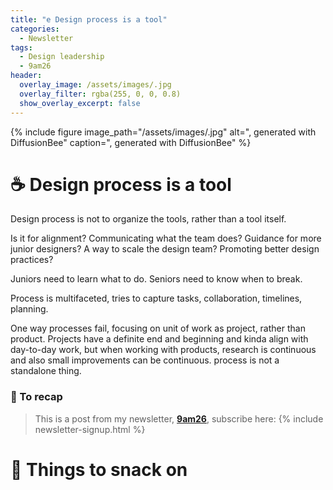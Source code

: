 ```yaml
---
title: "e Design process is a tool"
categories:
  - Newsletter
tags:
  - Design leadership
  - 9am26
header:
  overlay_image: /assets/images/.jpg
  overlay_filter: rgba(255, 0, 0, 0.8)
  show_overlay_excerpt: false
---
```


{% include figure image_path="/assets/images/.jpg" alt=", generated with DiffusionBee" caption=", generated with DiffusionBee" %}

# ☕ Design process is a tool

Design process is not to organize the tools, rather than a tool itself.


Is it for alignment? Communicating what the team does? Guidance for more junior designers? A way to scale the design team? Promoting better design practices? 

Juniors need to learn what to do. Seniors need to know when to break.

Process is multifaceted, tries to capture tasks, collaboration, timelines, planning.


One way processes fail, focusing on unit of work as project, rather than product. Projects have a definite end and beginning and kinda align with day-to-day work, but when working with products, research is continuous and also small improvements can be continuous. process is not a standalone thing.

### 🥤 To recap

> This is a post from my newsletter, **[9am26](https://polgarp.com/categories/newsletter/)**, subscribe here:
> {% include newsletter-signup.html %}

# 🍪 Things to snack on